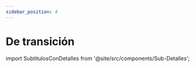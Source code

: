 ```yaml
---
sidebar_position: 4
---
```


# De transición

import SubtitulosConDetalles from '@site/src/components/Sub-Detalles';

<SubtitulosConDetalles paginaId={10} />
